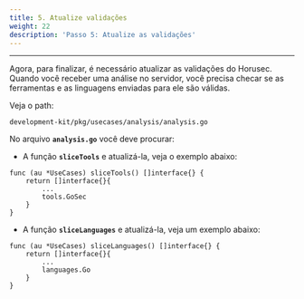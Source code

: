 ```yaml
---
title: 5. Atualize validações
weight: 22
description: 'Passo 5: Atualize as validações'
---
```


---

Agora, para finalizar, é necessário atualizar as validações do Horusec. Quando você receber uma análise no servidor, você precisa checar se as ferramentas e as linguagens enviadas para ele são válidas. 

Veja o path:

 `development-kit/pkg/usecases/analysis/analysis.go`

No arquivo **`analysis.go`** você deve procurar: 

* A função **`sliceTools`**  e atualizá-la, veja o exemplo abaixo:

```text
func (au *UseCases) sliceTools() []interface{} {
	return []interface{}{
		...
		tools.GoSec
	}
}
```

* A função **`sliceLanguages`** e atualizá-la, veja um exemplo abaixo:

```text
func (au *UseCases) sliceLanguages() []interface{} {
	return []interface{}{
		...
		languages.Go
	}
}
```
